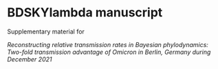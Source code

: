 # BDSKYlambda manuscript
Supplementary material for 

_Reconstructing relative transmission rates in Bayesian phylodynamics: Two-fold transmission advantage of Omicron in Berlin, Germany during December 2021_
